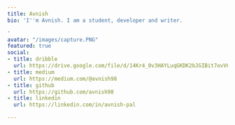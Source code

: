 ```yaml
---
title: Avnish
bio: 'I''m Avnish. I am a student, developer and writer.

'
avatar: "/images/capture.PNG"
featured: true
social:
- title: dribble
  url: https://drive.google.com/file/d/14Kr4_0v3HAYLuqGKDK2bJGIBit7ovV6b/view?usp=sharing
- title: medium
  url: https://medium.com/@avnish98
- title: github
  url: https://github.com/avnish98
- title: linkedin
  url: https://linkedin.com/in/avnish-pal

---
```

